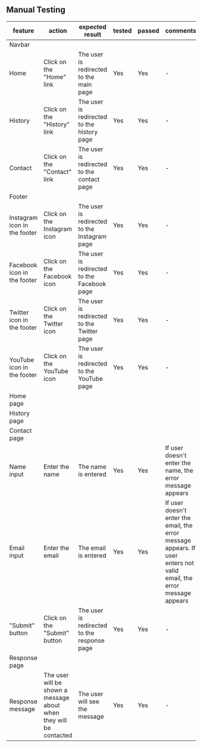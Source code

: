 

## Manual Testing

| feature | action | expected result | tested | passed | comments |
| --- | --- | --- | --- | --- | --- |
| Navbar | | | | | |
| Home | Click on the "Home" link | The user is redirected to the main page | Yes | Yes | - |
| History | Click on the "History" link | The user is redirected to the history page | Yes | Yes | - |
| Contact | Click on the "Contact" link | The user is redirected to the contact page | Yes | Yes | - |
| Footer | | | | | |
| Instagram icon in the footer | Click on the Instagram icon | The user is redirected to the Instagram page | Yes | Yes | - |
| Facebook icon in the footer | Click on the Facebook icon | The user is redirected to the Facebook page | Yes | Yes | - |
| Twitter icon in the footer | Click on the Twitter icon | The user is redirected to the Twitter page | Yes | Yes | - |
| YouTube icon in the footer | Click on the YouTube icon | The user is redirected to the YouTube page | Yes | Yes | - |
| Home page | | | | | |
| History page | | | | | |
| Contact page | | | | | |
| Name input | Enter the name | The name is entered | Yes | Yes | If user doesn't enter the name, the error message appears |
| Email input | Enter the email | The email is entered | Yes | Yes | If user doesn't enter the email, the error message appears. If user enters not valid email, the error message appears |
| "Submit" button | Click on the "Submit" button | The user is redirected to the response page | Yes | Yes | - |
| Response page | | | | | |
| Response message | The user will be shown a message about when they will be contacted | The user will see the message | Yes | Yes | - |
